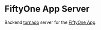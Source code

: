 # FiftyOne App Server

Backend [tornado](https://www.tornadoweb.org/en/stable/) server for the
[FiftyOne App](../../app).

